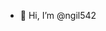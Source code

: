 - 👋 Hi, I’m @ngil542


<!---
ngil542/ngil542 is a ✨ special ✨ repository because its `README.md` (this file) appears on your GitHub profile.
You can click the Preview link to take a look at your changes.
--->
